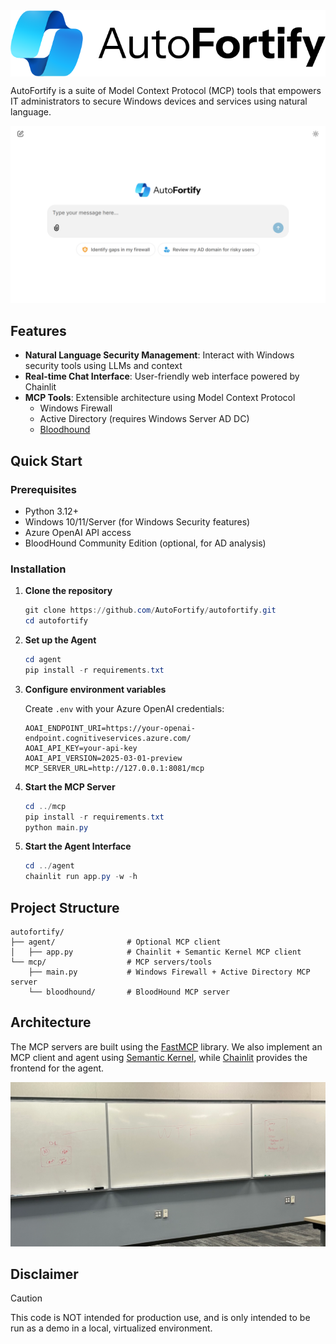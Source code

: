 <div style="text-align:center">
  <picture align=center>
    <source media="(prefers-color-scheme: dark)" srcset="https://raw.githubusercontent.com/AutoFortify/autofortify/refs/heads/thomas-dev/agent/public/logo_dark.png" algin=center>
    <img  src="https://raw.githubusercontent.com/AutoFortify/autofortify/refs/heads/thomas-dev/agent/public/logo_light.png" align=center>
  </picture>
</div>

<p>



</p>

AutoFortify is a suite of Model Context Protocol (MCP) tools that empowers IT administrators to secure Windows devices and services using natural language.

![AutoFortify prompt](./docs/autofortify-prompt.png)

## Features

- **Natural Language Security Management**: Interact with Windows security tools using LLMs and context
- **Real-time Chat Interface**: User-friendly web interface powered by Chainlit
- **MCP Tools**: Extensible architecture using Model Context Protocol
  - Windows Firewall
  - Active Directory (requires Windows Server AD DC)
  - [Bloodhound](https://github.com/mwnickerson/bloodhound_mcp)

## Quick Start

### Prerequisites

- Python 3.12+
- Windows 10/11/Server (for Windows Security features)
- Azure OpenAI API access
- BloodHound Community Edition (optional, for AD analysis)

### Installation

1. **Clone the repository**
   ```powershell
   git clone https://github.com/AutoFortify/autofortify.git
   cd autofortify
   ```

2. **Set up the Agent**
   ```powershell
   cd agent
   pip install -r requirements.txt
   ```

3. **Configure environment variables**

   Create `.env` with your Azure OpenAI credentials:
   ```
   AOAI_ENDPOINT_URI=https://your-openai-endpoint.cognitiveservices.azure.com/
   AOAI_API_KEY=your-api-key
   AOAI_API_VERSION=2025-03-01-preview
   MCP_SERVER_URL=http://127.0.0.1:8081/mcp
   ```

4. **Start the MCP Server**
   ```powershell
   cd ../mcp
   pip install -r requirements.txt
   python main.py
   ```

5. **Start the Agent Interface**
   ```powershell
   cd ../agent
   chainlit run app.py -w -h
   ```

## Project Structure

```
autofortify/
├── agent/                # Optional MCP client
│   ├── app.py            # Chainlit + Semantic Kernel MCP client
└── mcp/                  # MCP servers/tools
    ├── main.py           # Windows Firewall + Active Directory MCP server
    └── bloodhound/       # BloodHound MCP server

```

## Architecture

The MCP servers are built using the [FastMCP](https://github.com/jlowin/fastmcp) library. We also implement an MCP client and agent using [Semantic Kernel](https://github.com/microsoft/semantic-kernel), while [Chainlit](https://github.com/Chainlit/chainlit) provides the frontend for the agent.

![Architecture Diagram](./docs/hackathon_architecture.png)

## Disclaimer

> [!CAUTION]  
> This code is NOT intended for production use, and is only intended to be run as a demo in a local, virtualized environment.
